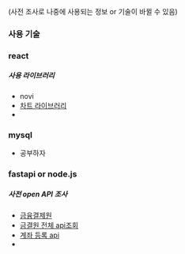 (사전 조사로 나중에 사용되는 정보 or 기술이 바뀔 수 있음)

### 사용 기술
### react
##### 사용 라이브러리
- novi
- [차트 라이브러리](https://apexcharts.com/react-chart-demos/candlestick-charts/basic/)
- 
### mysql
- 공부하자

### fastapi or node.js
##### 사전 open API 조사
- [금융결제원](https://developers.kftc.or.kr/dev/openapi/account-info)
- [금결원 전체 api조회](https://developers.kftc.or.kr/dev)
- [계좌 등록 api](https://developers.popbill.com/guide/easyfinbank/java/introduction/regist-bank-account)
- 